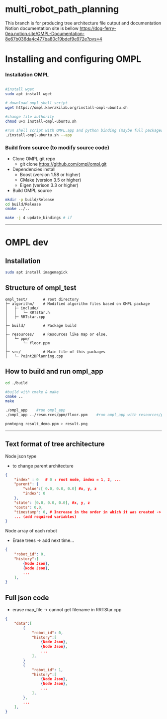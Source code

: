 # multi_robot_path_planning

This branch is for producing tree architecture file output and documentation
Notion documentation site is bellow
https://dog-ferry-0ea.notion.site/OMPL-Documentation-8e67b036da4c477ba80c19bdef9e972e?pvs=4

# Installing and configuring OMPL

### Installation OMPL

```bash

#install wget 
sudo apt install wget

# download ompl shell script
wget https://ompl.kavrakilab.org/install-ompl-ubuntu.sh

#change file authority
chmod u+x install-ompl-ubuntu.sh

#run shell script with OMPL.app and python binding (maybe full packages)
./install-ompl-ubuntu.sh --app
```

### Build from source (to modify source code)

- Clone OMPL git repo
    - git clone https://github.com/ompl/ompl.git
- Dependencies install
    - Boost (version 1.58 or higher)
    - CMake (version 3.5 or higher)
    - Eigen (verison 3.3 or higher)
- Build OMPL source

```bash
mkdir -p build/Release
cd build/Release
cmake ../..

make -j 4 update_bindings # if 
```

---

# OMPL dev

## Installation

```bash
sudo apt install imagemagick
```

## Structure of ompl_test

```
ompl_test/       # root directory
├─ algorithm/    # Modified algorithm files based on OMPL package
│	├─ include/
│	│	└─ RRTstar.h
│	├─ RRTstar.cpp
│
├─ build/        # Package build
│
├─ resources/    # Resources like map or else.
│	└─ ppm/
│		└─ floor.ppm
│
├─ src/          # Main file of this packages
│	└─ Point2DPlanning.cpp
```

## How to build and run ompl_app

```bash
cd ./build

#build with cmake & make
cmake ..
make

./ompl_app    #run ompl_app
./ompl_app ../resources/ppm/floor.ppm    #run ompl_app with resources/ppm/floor.ppm file

pnmtopng result_demo.ppm > result.png
```

---

## Text format of tree architecture

Node json type

- to change parent architecture

```json
{
	"index" : 0   # 0 : root node, index = 1, 2, ...
	"parent": {
		"value":[ 0.0, 0.0, 0.0] #x, y, z
		"index": 0
	}, 
 	"state": [0.0, 0.0, 0.0], #x, y, z
	"costs": 0.0,
	"timestamp": 0, # Increase in the order in which it was created -> 1, 2, ...
	... (add required variables)
}
```

Node array of each robot

- Erase trees → add next time…

```json
{
	"robot_id": 0,
	"history":[
		{Node Json},
		{Node Json},
		...
	],
}
```

## Full json code

- erase map_file → cannot get filename in RRTStar.cpp

```json
{
	"data":[
		{
			"robot_id": 0,
			"history":[
				{Node Json},
				{Node Json},
				...
			],
		}
		{
			"robot_id": 1,
			"history":[
				{Node Json},
				{Node Json},
				...
			],
		},
		...
	],
}
```
